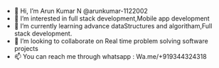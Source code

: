 - 👋 Hi, I’m Arun Kumar N @arunkumar-1122002
- 👀 I’m interested in full stack development,Mobile app development
- 🌱 I’m currently learning advance dataStructures and algoritham,Full stack development.
- 💞️ I’m looking to collaborate on Real time problem solving software projects
- 📫 You can reach me through whatsapp : Wa.me/+919344324318

<!---
arunkumar-1122002/arunkumar-1122002 is a ✨ special ✨ repository because its `README.md` (this file) appears on your GitHub profile.
You can click the Preview link to take a look at your changes.
--->

